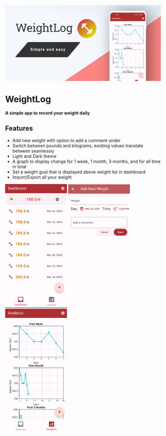 <img src="https://github.com/RoBoT095/weightlog/blob/main/images/Feature%20Graphic.png?raw=true" alt="Feature Graphic" />

# WeightLog

**A simple app to record your weight daily**

## Features

- Add new weight with option to add a comment under
- Switch between pounds and kilograms, existing values translate between seamlessly
- Light and Dark theme
- A graph to display change for 1 week, 1 month, 3 months, and for all time in total
- Set a weight goal that is displayed above weight list in dashboard
- Import/Export all your weight

<p>
<img src="https://github.com/RoBoT095/weightlog/blob/main/images/Phone/Dashboard.jpg?raw=true" alt="Dashboard" width=200 />
<img src="https://github.com/RoBoT095/weightlog/blob/main/images/Phone/CreateNew.jpg?raw=true" alt="New Weight" width=200 />
<img src="https://github.com/RoBoT095/weightlog/blob/main/images/Phone/Analytics.jpg?raw=true" alt="Analytics" width=200 />
</p>
